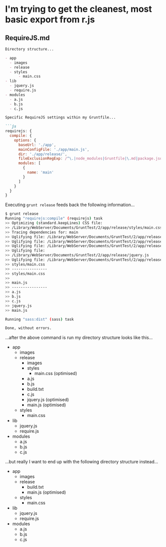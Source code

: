 # I'm trying to get the cleanest, most basic export from r.js

## RequireJS.md

```markdown
Directory structure...

- app
  - images
  - release
  - styles
      - main.css
- lib
  - jquery.js
  - require.js
- modules
  - a.js
  - b.js
  - c.js

Specific RequireJS settings within my Gruntfile...

```js
requirejs: {
  compile: {
    options: {
      baseUrl: './app',
      mainConfigFile: './app/main.js',
      dir: './app/release/',
      fileExclusionRegExp: /^\.|node_modules|Gruntfile|\.md|package.json/,
      modules: [
        {
          name: 'main'
        }
      ]
    }
  }
}
```

Executing `grunt release` feeds back the following information...

```sh
$ grunt release
Running "requirejs:compile" (requirejs) task
>> Optimizing (standard.keepLines) CSS file:
>> /Library/WebServer/Documents/GruntTest/2/app/release/styles/main.css
>> Tracing dependencies for: main
>> Uglifying file: /Library/WebServer/Documents/GruntTest/2/app/release/a.js
>> Uglifying file: /Library/WebServer/Documents/GruntTest/2/app/release/b.js
>> Uglifying file: /Library/WebServer/Documents/GruntTest/2/app/release/c.js
>> Uglifying file:
>> /Library/WebServer/Documents/GruntTest/2/app/release/jquery.js
>> Uglifying file: /Library/WebServer/Documents/GruntTest/2/app/release/main.js
>> styles/main.css
>> ----------------
>> styles/main.css
>> 
>> main.js
>> ----------------
>> a.js
>> b.js
>> c.js
>> jquery.js
>> main.js

Running "sass:dist" (sass) task

Done, without errors.
```

...after the above command is run my directory structure looks like this...

- app
  - images
  - release
      - images
      - styles
          - main.css (optimised)
      - a.js
      - b.js
      - build.txt
      - c.js
      - jquery.js (optimised)
      - main.js (optimised)
  - styles
      - main.css
- lib
  - jquery.js
  - require.js
- modules
  - a.js
  - b.js
  - c.js

...but really I want to end up with the following directory structure instead...

- app
  - images
  - release
      - build.txt
      - main.js (optimised)
  - styles
      - main.css
- lib
  - jquery.js
  - require.js
- modules
  - a.js
  - b.js
  - c.js
```


